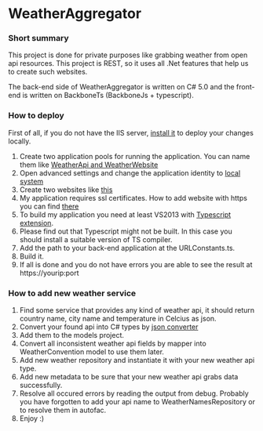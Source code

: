 # WeatherAggregator

### Short summary
This project is done for private purposes like grabbing weather from open api resources. 
This project is REST, so it uses all .Net features that help us to create such websites.

The back-end side of WeatherAggregator is written on C# 5.0 and the front-end is written on BackboneTs (BackboneJs + typescript).


### How to deploy
First of all, if you do not have the IIS server, [install it](http://www.howtogeek.com/112455/how-to-install-iis-8-on-windows-8/) to deploy your changes locally.

1. Create two application pools for running the application. You can name them like [WeatherApi and WeatherWebsite](https://i.imgur.com/0eUl2Nt.png)
2. Open advanced settings and change the application identity to [local system](https://i.imgur.com/dd7armm.png)
3. Create two websites like [this](https://i.imgur.com/Hnh4uPa.png)
4. My application requires ssl certificates. How to add website with https you can find [there](https://www.digicert.com/ssl-certificate-installation-microsoft-iis-7.htm)
5. To build my application you need at least VS2013 with [Typescript extension](https://www.microsoft.com/en-us/download/details.aspx?id=48593).
6. Please find out that Typescript might not be built. In this case you should install a suitable version of TS compiler.
7. Add the path to your back-end application at the URLConstants.ts.
8. Build it.
9. If all is done and you do not have errors you are able to see the result at https://yourip:port

### How to add new weather service

1. Find some service that provides any kind of weather api, it should return country name, city name and temperature in Celcius as json.
2. Convert your found api into C# types by [json converter](http://json2csharp.com/)
3. Add them to the models project.
4. Convert all inconsistent weather api fields by mapper into WeatherConvention model to use them later.
5. Add new weather repository and instantiate it with your new weather api type.
6. Add new metadata to be sure that your new weather api grabs data successfully.
7. Resolve all occured errors by reading the output from debug. Probably you have forgotten to add your api name to WeatherNamesRepository or to resolve them in autofac.
8. Enjoy :)

